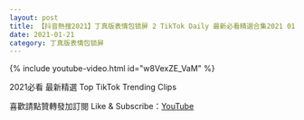 ```yaml
---
layout: post
title: 【抖音熱搜2021】丁真版表情包锁屏 2 TikTok Daily 最新必看精選合集2021 01 21
date: 2021-01-21
category: 丁真版表情包锁屏
---
```


{% include youtube-video.html id="w8VexZE_VaM" %}

2021必看 最新精選 Top TikTok Trending Clips

喜歡請點贊轉發加訂閱 Like & Subscribe：[YouTube](https://www.youtube.com/channel/UCAoR7VcanIPd04uEq_GIylA/videos)

